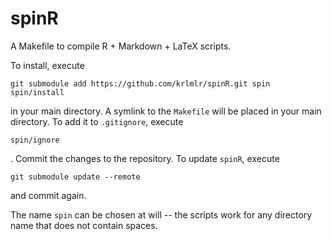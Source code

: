 spinR
=====

A Makefile to compile R + Markdown + LaTeX scripts.

To install, execute

    git submodule add https://github.com/krlmlr/spinR.git spin
    spin/install

in your main directory.  A symlink to the `Makefile` will be placed in your
main directory.  To add it to `.gitignore`, execute

    spin/ignore

.  Commit the changes to the repository.  To update `spinR`, execute

    git submodule update --remote

and commit again.

The name `spin` can be chosen at will -- the scripts work for any directory
name that does not contain spaces.
